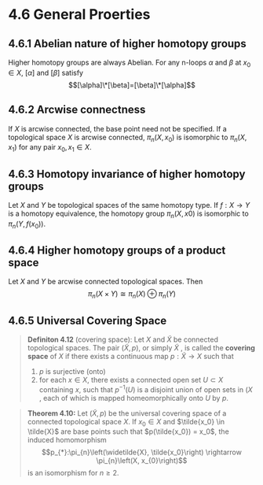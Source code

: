 # 4.6 General Proerties
## 4.6.1 Abelian nature of higher homotopy groups
Higher homotopy groups are always Abelian. For any n-loops $\alpha$ and $\beta$ at $x_0\in X$, $[\alpha]$ and $[\beta]$ satisfy
$$[\alpha]\*[\beta]=[\beta]\*[\alpha]$$

## 4.6.2 Arcwise connectness 
If $X$ is arcwise connected, the base point need not be specified.
If a topological space $X$ is arcwise connected, $\pi_n(X, x_0)$ is isomorphic to
$\pi_n(X, x_1)$ for any pair $x_0, x_1 \in X$. 

## 4.6.3 Homotopy invariance of higher homotopy groups
Let $X$ and $Y$ be topological spaces of the same homotopy type. If $f : X \rightarrow Y$ is a homotopy equivalence, the homotopy group $\pi_n(X, x0)$ is isomorphic to $\pi_n(Y, f (x_0))$.

## 4.6.4 Higher homotopy groups of a product space
Let $X$ and $Y$ be arcwise connected topological spaces. Then$$\pi_{n}(X \times Y) \cong \pi_{n}(X) \oplus \pi_{n}(Y)$$
## 4.6.5 Universal Covering Space
> **Definiton 4.12**  (covering space):
> Let $X$ and $\tilde{X}$ be connected topological spaces. The pair $(\tilde{X} , p)$, or simply $\tilde{X}$ , is called the **covering space** of $X$ if there exists a continuous map $p : \tilde{X} \rightarrow X$ such that 
> 1. $p$ is surjective (onto)
> 2. for each $x \in X$, there exists a connected open set $U \subset X$ containing $x$, such that $p^{−1}(U)$ is a disjoint union of open sets in ($X$ , each of which is mapped homeomorphically onto $U$ by $p$.


> **Theorem 4.10:** Let $(\tilde{X}, p)$ be the universal covering space of a connected topological space $X$. If $x_0 \in X$ and  $\tilde{x_0} \in \tilde{X}$ are base points such that $p(\tilde{x_0}) = x_0$, the induced homomorphism$$p_{*}:\pi_{n}\left(\widetilde{X}, \tilde{x_0}\right) \rightarrow \pi_{n}\left(X, x_{0}\right)$$ is an isomorphism for $n \geqslant 2$.
